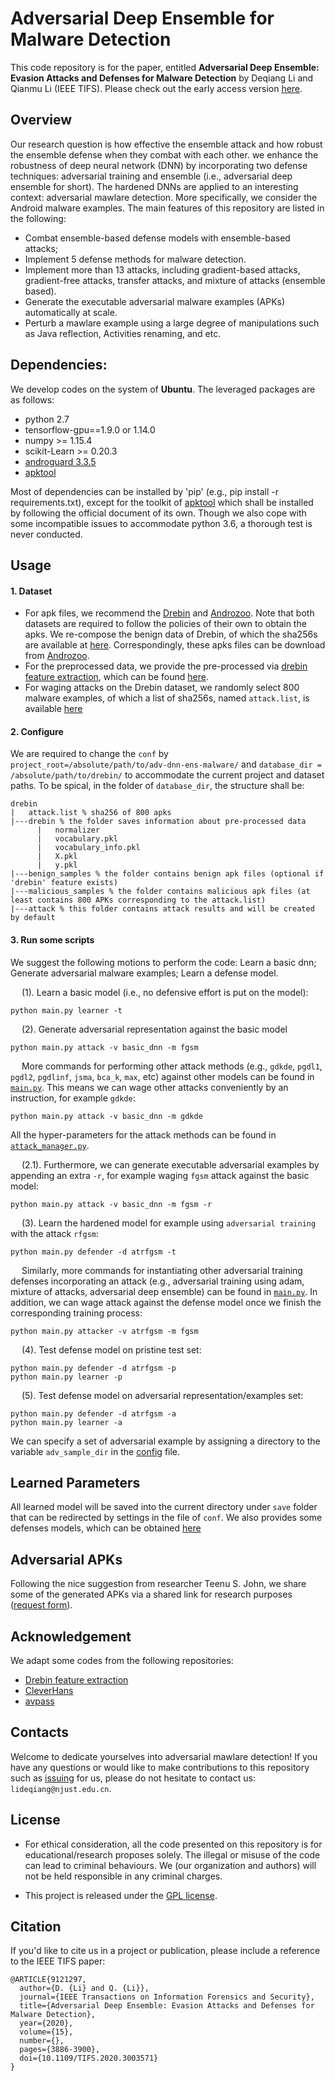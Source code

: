 # Adversarial Deep Ensemble for Malware Detection
This code repository is for the paper, entitled **Adversarial Deep Ensemble: Evasion Attacks and Defenses for Malware Detection** by Deqiang Li and Qianmu Li (IEEE TIFS). Please check out the early access version [here](https://ieeexplore.ieee.org/document/9121297). 

## Overview
Our research question is how effective the ensemble attack and how robust the ensemble defense when they combat with each other. 
we enhance the robustness of deep neural network (DNN) by incorporating two defense techniques: adversarial training and ensemble (i.e., adversarial deep ensemble for short).
The hardened DNNs are applied to an interesting context: adversarial mawlare detection. More specifically, we consider the Android malware examples. The main features of this repository are listed in the following:
* Combat ensemble-based defense models with ensemble-based attacks;
* Implement 5 defense methods for malware detection.
* Implement more than 13 attacks, including gradient-based attacks, gradient-free attacks, transfer attacks, and mixture of attacks (ensemble based).
* Generate the executable adversarial malware examples (APKs) automatically at scale.
* Perturb a mawlare example using a large degree of manipulations such as Java reflection, Activities renaming, and etc.
  
## Dependencies:
We develop codes on the system of **Ubuntu**. The leveraged packages are as follows:
* python 2.7
* tensorflow-gpu==1.9.0 or 1.14.0
* numpy >= 1.15.4
* scikit-Learn >= 0.20.3
* [androguard 3.3.5](https://github.com/androguard/androguard/releases/tag/v3.3.5)
* [apktool](https://ibotpeaches.github.io/Apktool/)

Most of dependencies can be installed by 'pip' (e.g., pip install -r requirements.txt), except for the toolkit of [apktool](https://ibotpeaches.github.io/Apktool/) which shall be installed by following the official document of its own. Though we also cope with some incompatible issues to accommodate python 3.6, a thorough test is never conducted. 


## Usage
  #### 1. Dataset
  * For apk files, we recommend the [Drebin](https://www.sec.cs.tu-bs.de/~danarp/drebin/) and [Androzoo](https://androzoo.uni.lu/). Note that both datasets are required to follow the policies of their own to obtain the apks. We re-compose the benign data of Drebin, of which the sha256s are available at [here](https://drive.google.com/drive/folders/1AHnNhtE2-YLWj8jeyciW52lFqFGdEmTB?usp=sharing). Correspondingly, these apks files can be download from [Androzoo](https://androzoo.uni.lu/).
  * For the preprocessed data, we provide the pre-processed via [drebin feature extraction](https://www.sec.cs.tu-bs.de/pubs/2014-ndss.pdf), which can be found [here](https://drive.google.com/open?id=1AHnNhtE2-YLWj8jeyciW52lFqFGdEmTB).  
  * For waging attacks on the Drebin dataset, we randomly select 800 malware examples, of which a list of sha256s, named `attack.list`, is available [here](https://drive.google.com/open?id=1AHnNhtE2-YLWj8jeyciW52lFqFGdEmTB)
  #### 2. Configure
  We are required to change the `conf` by `project_root=/absolute/path/to/adv-dnn-ens-malware/` and `database_dir = /absolute/path/to/drebin/` to accommodate the current project and dataset paths. To be spical, in the folder of `database_dir`, the structure shall be:
  ```
  drebin
  |   attack.list % sha256 of 800 apks
  |---drebin % the folder saves information about pre-processed data
        |   normalizer
        |   vocabulary.pkl
        |   vocabulary_info.pkl
        |   X.pkl
        |   y.pkl
  |---benign_samples % the folder contains benign apk files (optional if 'drebin' feature exists)
  |---malicious_samples % the folder contains malicious apk files (at least contains 800 APKs corresponding to the attack.list)
  |---attack % this folder contains attack results and will be created by default
  ```
 #### 3. Run some scripts
We suggest the following motions to perform the code: Learn a basic dnn; Generate adversarial malware examples; Learn a defense model.

&emsp; (1). Learn a basic model (i.e., no defensive effort is put on the model):
```
python main.py learner -t
``` 
&emsp; (2). Generate adversarial representation against the basic model 
```
python main.py attack -v basic_dnn -m fgsm
```
&emsp; More commands for performing other attack methods (e.g., `gdkde`, `pgdl1`, `pgdl2`, `pgdlinf`, `jsma`, `bca_k`, `max`, etc) against other models can be found in [`main.py`](./main.py). This means we can wage 
other attacks conveniently by an instruction, for example `gdkde`:
```
python main.py attack -v basic_dnn -m gdkde
```
All the hyper-parameters for the attack methods can be found in [`attack_manager.py`](./attacker/attack_manager.py).

&emsp; (2.1). Furthermore, we can generate executable adversarial examples by appending an extra `-r`, for example waging `fgsm` attack against the basic model:
```
python main.py attack -v basic_dnn -m fgsm -r
```

&emsp; (3). Learn the hardened model for example using `adversarial training` with the attack `rfgsm`:
```
python main.py defender -d atrfgsm -t
```
&emsp; Similarly, more commands for instantiating other adversarial training defenses incorporating an attack (e.g., adversarial training using adam, mixture of attacks, adversarial deep ensemble) can be found in [`main.py`](./main.py).
In addition, we can wage attack against the defense model once we finish the corresponding training process:
```
python main.py attacker -v atrfgsm -m fgsm 
```

&emsp; (4). Test defense model on pristine test set:
```
python main.py defender -d atrfgsm -p 
python main.py learner -p
```
&emsp; (5). Test defense model on adversarial representation/examples set:
```
python main.py defender -d atrfgsm -a
python main.py learner -a
``` 
We can specify a set of adversarial example by assigning a directory to the variable `adv_sample_dir` in the [config](./conf) file.

## Learned Parameters

All learned model will be saved into the current directory under `save` folder that can be redirected by settings in the file of `conf`. We also provides some defenses models, which can be obtained [here](https://drive.google.com/open?id=1AHnNhtE2-YLWj8jeyciW52lFqFGdEmTB)

## Adversarial APKs
Following the nice suggestion from researcher Teenu S. John, we share some of the generated APKs via a shared link for research purposes ([request form](https://forms.gle/3iVpg6vGtRZBqPhGA)). 

## Acknowledgement

We adapt some codes from the following repositories:
* [Drebin feature extraction](https://github.com/MLDroid/drebin)
* [CleverHans](https://github.com/tensorflow/cleverhans)
* [avpass](https://github.com/sslab-gatech/avpass)

## Contacts

Welcome to dedicate yourselves into adversarial mawlare detection! If you have any questions or would like to make contributions to this repository such as [issuing](https://github.com/deqangss/adv-dnn-ens-malware/issues) for us, please do not hesitate to contact us: `lideqiang@njust.edu.cn`.

## License

* For ethical consideration, all the code presented on this repository is for educational/research proposes solely. The illegal or misuse of the code can lead to criminal behaviours. We (our organization and authors) will not be held responsible in any criminal charges.

* This project is released under the [GPL license](./LICENSE).


## Citation

If you'd like to cite us in a project or publication, please include a reference to the IEEE TIFS paper:
```buildoutcfg
@ARTICLE{9121297,
  author={D. {Li} and Q. {Li}},
  journal={IEEE Transactions on Information Forensics and Security}, 
  title={Adversarial Deep Ensemble: Evasion Attacks and Defenses for Malware Detection},
  year={2020},
  volume={15},
  number={},
  pages={3886-3900},
  doi={10.1109/TIFS.2020.3003571}
}
```
